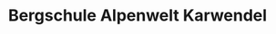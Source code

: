---
title: "Bergschule Alpenwelt Karwendel"
url: /mittenwald/bergschule-alpenwelt-karwendel/
shop: Reisebüro
---